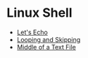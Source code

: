 # Linux Shell


- [Let's Echo](https://github.com/Aby-Sebastian/Hackerrank-Codes/blob/add-c/Linux%20Shell/Let's%20Echo.sh)
- [Looping and Skipping](https://github.com/Aby-Sebastian/Hackerrank-Codes/blob/add-c/Linux%20Shell/Looping%20and%20Skipping.sh)
- [Middle of a Text File](https://github.com/Aby-Sebastian/Hackerrank-Codes/blob/add-c/Linux%20Shell/Middle%20of%20a%20Text%20File.sh)
